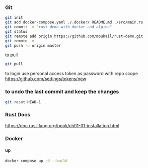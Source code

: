 ### Git
```bash
git init
git add docker-compose.yaml ./.docker/ README.md ./src/main.rs
git commit -m "rust demo with docker and alpine"
git status
git remote add origin https://github.com/moukail/rust-demo.git
git remote -v
git push -u origin master
```
to pull
```bash
git pull
```


to login use personal access token as password with repo scope
https://github.com/settings/tokens/new

### to undo the last commit and keep the changes
```bash
git reset HEAD~1
```

### Rust Docs
https://doc.rust-lang.org/book/ch01-01-installation.html

### Docker
#### up
```bash
docker compose up -d --build
```

